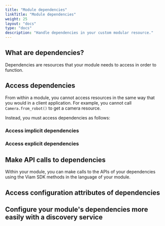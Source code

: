 ```yaml
---
title: "Module dependencies"
linkTitle: "Module dependencies"
weight: 25
layout: "docs"
type: "docs"
description: "Handle dependencies in your custom modular resource."
---
```


## What are dependencies?

Dependencies are resources that your module needs to access in order to function.

## Access dependencies

From within a module, you cannot access resources in the same way that you would in a client application.
For example, you cannot call `Camera.from_robot()` to get a camera resource.

Instead, you must access dependencies as follows:

### Access implicit dependencies

### Access explicit dependencies

## Make API calls to dependencies

Within your module, you can make calls to the APIs of your dependencies using the Viam SDK methods in the language of your module.

## Access configuration attributes of dependencies

## Configure your module's dependencies more easily with a discovery service
